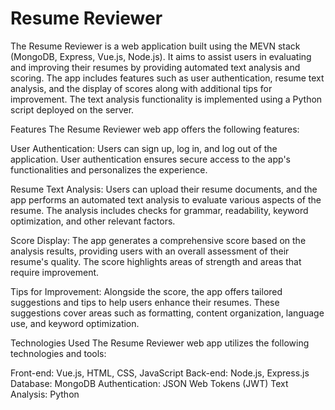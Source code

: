 # Resume Reviewer

The Resume Reviewer is a web application built using the MEVN stack (MongoDB, Express, Vue.js, Node.js). It aims to assist users in evaluating and improving their resumes by providing automated text analysis and scoring. The app includes features such as user authentication, resume text analysis, and the display of scores along with additional tips for improvement. The text analysis functionality is implemented using a Python script deployed on the server.

Features
The Resume Reviewer web app offers the following features:

User Authentication: Users can sign up, log in, and log out of the application. User authentication ensures secure access to the app's functionalities and personalizes the experience.

Resume Text Analysis: Users can upload their resume documents, and the app performs an automated text analysis to evaluate various aspects of the resume. The analysis includes checks for grammar, readability, keyword optimization, and other relevant factors.

Score Display: The app generates a comprehensive score based on the analysis results, providing users with an overall assessment of their resume's quality. The score highlights areas of strength and areas that require improvement.

Tips for Improvement: Alongside the score, the app offers tailored suggestions and tips to help users enhance their resumes. These suggestions cover areas such as formatting, content organization, language use, and keyword optimization.

Technologies Used
The Resume Reviewer web app utilizes the following technologies and tools:

Front-end: Vue.js, HTML, CSS, JavaScript
Back-end: Node.js, Express.js
Database: MongoDB
Authentication: JSON Web Tokens (JWT)
Text Analysis: Python
